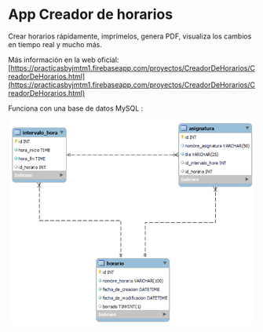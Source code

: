 # App Creador de horarios

Crear horarios rápidamente, imprímelos, genera PDF, visualiza los cambios en tiempo real y mucho más.

Más información en la web oficial: [https://practicasbyjmtm1.firebaseapp.com/proyectos/CreadorDeHorarios/CreadorDeHorarios.html](https://practicasbyjmtm1.firebaseapp.com/proyectos/CreadorDeHorarios/CreadorDeHorarios.html)

Funciona con una base de datos MySQL :

![Imagen del esquema de la base de datos](https://raw.githubusercontent.com/juanmatorres-dev/App_CreadorDeHorarios/master/esquema.png)

